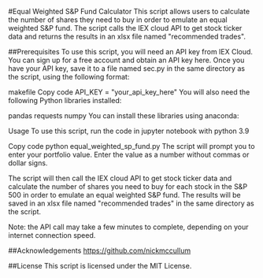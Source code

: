 #Equal Weighted S&P Fund Calculator
This script allows users to calculate the number of shares they need to buy in order to emulate an equal weighted S&P fund. The script calls the IEX cloud API to get stock ticker data and returns the results in an xlsx file named "recommended trades".

##Prerequisites
To use this script, you will need an API key from IEX Cloud. You can sign up for a free account and obtain an API key here. Once you have your API key, save it to a file named sec.py in the same directory as the script, using the following format:

makefile
Copy code
API_KEY = "your_api_key_here"
You will also need the following Python libraries installed:

pandas
requests
numpy
You can install these libraries using anaconda:


Usage
To use this script, run the code in jupyter notebook with python 3.9

Copy code
python equal_weighted_sp_fund.py
The script will prompt you to enter your portfolio value. Enter the value as a number without commas or dollar signs.

The script will then call the IEX cloud API to get stock ticker data and calculate the number of shares you need to buy for each stock in the S&P 500 in order to emulate an equal weighted S&P fund. The results will be saved in an xlsx file named "recommended trades" in the same directory as the script.

Note: the API call may take a few minutes to complete, depending on your internet connection speed.

##Acknowledgements 
https://github.com/nickmccullum

##License
This script is licensed under the MIT License.